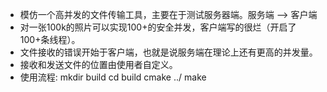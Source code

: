 - 模仿一个高并发的文件传输工具，主要在于测试服务器端。服务端 --> 客户端
- 对一张100k的照片可以实现100+的安全并发，客户端写的很烂（开启了100+条线程）。
- 文件接收的错误开始于客户端，也就是说服务端在理论上还有更高的并发量。
- 接收和发送文件的位置由使用者自定义。
- 使用流程:
mkdir build 
cd build
cmake ../
make
